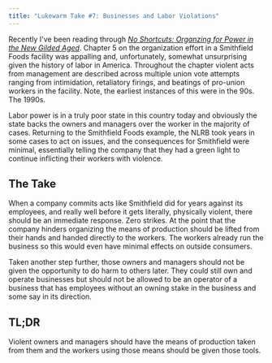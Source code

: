 ```yaml
---
title: "Lukewarm Take #7: Businesses and Labor Violations"
---
```


Recently I've been reading through [_No Shortcuts: Organzing for Power in the
New Gilded
Aged_](https://janemcalevey.com/book/no-shortcuts-organizing-for-power-in-the-new-gilded-age/).
Chapter 5 on the organization effort in a Smithfield Foods facility was
appalling and, unfortunately, somewhat unsurprising given the history of labor
in America. Throughout the chapter violent acts from management are described
across multiple union vote attempts ranging from intimidation, retaliatory
firings, and beatings of pro-union workers in the facility. Note, the earliest
instances of this were in the 90s. The 1990s.

Labor power is in a truly poor state in this country today and obviously the
state backs the owners and managers over the worker in the majority of cases.
Returning to the Smithfield Foods example, the NLRB took years in some cases to
act on issues, and the consequences for Smithfield were minimal, essentially
telling the company that they had a green light to continue inflicting their
workers with violence.

## The Take

When a company commits acts like Smithfield did for years against its employees,
and really well before it gets literally, physically violent, there should be an
immediate response. Zero strikes. At the point that the company hinders
organizing the means of production should be lifted from their hands and handed
directly to the workers. The workers already run the business so this would even
have minimal effects on outside consumers.

Taken another step further, those owners and managers should not be given the
opportunity to do harm to others later. They could still own and operate
businesses but should not be allowed to be an operator of a business that has
employees without an owning stake in the business and some say in its direction.

## TL;DR

Violent owners and managers should have the means of production taken from them
and the workers using those means should be given those tools.
